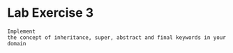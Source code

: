 # Lab Exercise 3

    Implement
    the concept of inheritance, super, abstract and final keywords in your domain
